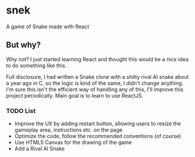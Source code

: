# snek
A game of Snake made with React

## But why?

Why not? I just started learning React and thought this would be a nice idea to do something like this.

Full disclosure, I had written a Snake clone with a shitty rival AI snake about a year ago in C, so the logic is kind of the same, I didn't change anything. I'm sure this isn't the efficient way of handling any of this, I'll improve this project periodically. Main goal is to learn to use ReactJS.

### TODO List

- Improve the UX by adding restart button, allowing users to resize the gameplay area, instructions etc. on the page
- Optimize the code, follow the recommended conventions (of course)
- Use HTML5 Canvas for the drawing of the game
- Add a Rival AI Snake
